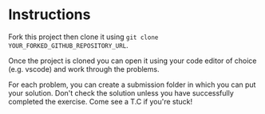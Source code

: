 # Instructions

Fork this project then clone it using `git clone YOUR_FORKED_GITHUB_REPOSITORY_URL`.

Once the project is cloned you can open it using your code editor of choice (e.g. vscode) and work through the problems.

For each problem, you can create a submission folder in which you can put your solution. Don't check the solution unless you have successfully completed the exercise. Come see a T.C if you're stuck!
